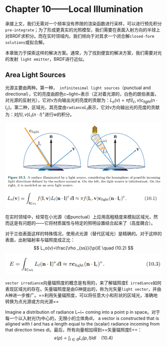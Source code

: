 # Chapter 10——Local Illumination

承接上文，我们无需对一个频率没有界限的渲染函数进行采样，可以进行预先积分`pre-integrate`；为了形成更真实的光照模型，我们需要在表面入射方向的半球上对BRDF求积分。而在实时领域内，我们倾向于对其求一个闭合解`closed-form solutions`或拟合解。

本章致力于探索这样的解决方案。通常，为了找到便宜的解决方案，我们需要对光的发射` light emitter`，BRDF进行近似。



## Area Light Sources

光源主要由两种。第一种，` infinitesimal light sources`（punctual and directional），它的亮度由颜色c~light~表示（正对着光源的，白色的朗伯表面，对光源的反射光），它对v方向输出光的亮度的贡献为：$L_o(v)=\pi f(l_c,v)c_{light}(n\cdot l_c)$。第二种，区域光，其亮度由`radiance`$L_l$表示，它对v方向输出光的亮度的贡献为：对$f(l,v)L_l(n\cdot l)^+$进行w的积分。

<img src="RTR4_C10.assets/image-20201106161758116.png" alt="image-20201106161758116" style="zoom:67%;" />

<img src="RTR4_C10.assets/image-20201106162124280.png" alt="image-20201106162124280" style="zoom:67%;" />

在实时领域中，经常在小光源（或punctual）上应用高粗糙度来模拟区域光，然而这是有问题的——它将材质属性与特定的照明设置结合起来了（高度耦合）。

对于兰伯表面这样的特殊情况，使用点光源（替代区域光）是精确的。对于这样的表面，出射辐射率与辐照度成正比：
$$
L_o(v)=\frac{\rho _{ss}}{\pi}E \quad (10.2)
$$
<img src="RTR4_C10.assets/image-20201106164325276.png" alt="image-20201106164325276" style="zoom:80%;" />

`vector irradiance`向量辐照度的概念是有用的，来了解辐照度E` irradiance`如何表现区域光的存在。矢量辐照度是由G神提出的，称为光矢量`light vector`，并由A神进一步推广。==利用矢量辐照度，可以将任意大小和形状的区域光，准确地转换为点光源或方向光源==

Imagine a distribution of radiance L~i~ coming into a point p in space。对于每一个以入射光l为中心的，无限小的立体角dl， a vector is constructed that is aligned with l and has a length equal to the (scalar) radiance incoming from that direction times dl。最后，所有向量相加得到==矢量辐照度E==：
$$
e(p)=\int_{l\in \Theta}{L_i(p,l)ldl}\quad (10.4)
$$

